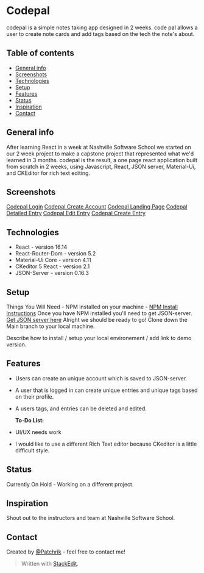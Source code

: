 # Codepal
codepal is a simple notes taking app designed in 2 weeks. code pal allows a user to create note cards and add tags based on the tech the note's about.

## Table of contents
* [General info](#general-info)
* [Screenshots](#screenshots)
* [Technologies](#technologies)
* [Setup](#setup)
* [Features](#features)
* [Status](#status)
* [Inspiration](#inspiration)
* [Contact](#contact)

## General info
After learning React in a week at Nashville Software School we started on our 2 week project to make a capstone project that represented what we'd learned in 3 months. codepal is the result, a one page react application built from scratch in 2 weeks, using Javascript, React, JSON server, Material-Ui, and CKEditor for rich text editing.

## Screenshots
[Codepal Login](https://photos.app.goo.gl/SU9FSdVDeh9jvMst9)
[Codepal Create Account](https://photos.app.goo.gl/rKAeDbpQqTWAyS5s8)
[Codepal Landing Page](https://photos.app.goo.gl/cdmBZe7uf553dnM2A)
[Codepal Detailed Entry](https://photos.app.goo.gl/ut19k1n9kcASUAS1A)
[Codepal Edit Entry](https://photos.app.goo.gl/AGxUTVMEPp1bVL2H9)
[Codepal Create Entry](https://photos.app.goo.gl/wdkco87T4fFSF8gt8)


## Technologies
* React - version 16.14
* React-Router-Dom - version 5.2
* Material-Ui Core - version 4.11
* CKeditor 5 React - version 2.1
* JSON-Server - version 0.16.3

## Setup
Things You Will Need - 
NPM installed on your machine - [NPM Install Instructions](https://www.npmjs.com/get-npm)
Once you have NPM installed you'll need to get JSON-server. [Get JSON server here](https://www.npmjs.com/package/json-server)
Alright we should be ready to go! Clone down the Main branch to your local machine.

Describe how to install / setup your local environement / add link to demo version.

## Features
* Users can create an unique account which is saved to JSON-server.
* A user that is logged in can create unique entries and unique tags based on their profile.
* A users tags, and entries can be deleted and edited.

	**To-Do List:**
* UI/UX needs work
* I would like to use a different Rich Text editor because CKeditor is a little difficult style.

## Status
Currently On Hold - Working on a different project.

## Inspiration
Shout out to the instructors and team at Nashville Software School.

## Contact
Created by [@Patchrik](mailto:Pklly92@gmail.com) - feel free to contact me!

> Written with [StackEdit](https://stackedit.io/).
